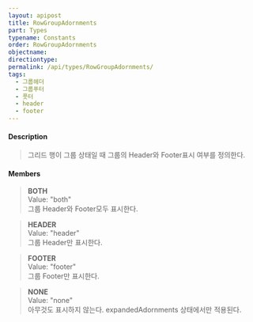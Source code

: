 ```yaml
---
layout: apipost
title: RowGroupAdornments
part: Types
typename: Constants
order: RowGroupAdornments
objectname: 
directiontype: 
permalink: /api/types/RowGroupAdornments/
tags:
  - 그룹헤더
  - 그룹푸터
  - 풋터
  - header
  - footer
---
```



#### Description

> 그리드 행이 그룹 상태일 때 그룹의 Header와 Footer표시 여부를 정의한다.

#### Members

> **BOTH**       
> Value: "both"     
> 그룹 Header와 Footer모두 표시한다.   

> **HEADER**   
> Value: "header"   
> 그룹 Header만 표시한다.              

> **FOOTER**   
> Value: "footer"   
> 그룹 Footer만 표시한다.              

> **NONE**   
> Value: "none"   
> 아무것도 표시하지 않는다. expandedAdornments 상태에서만 적용된다.             

